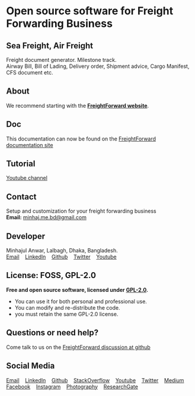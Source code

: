 # Open source software for Freight Forwarding Business
## Sea Freight, Air Freight

Freight document generator. Milestone track.
<br>Airway Bill, Bill of Lading, Delivery order, Shipment advice, Cargo Manifest, CFS document etc.

## About 
We recommend starting with the **[FreightForward website](https://minhajme.github.io/freightforward/)**.

## Doc
This documentation can now be found on the [FreightForward documentation site](https://minhajme.github.io/freightforward/) 

## Tutorial
[Youtube channel](https://www.youtube.com/channel/UCLwOk0QXDgPk1_TWx63KeAw)

## Contact
Setup and customization for your freight forwarding business
<br>**Email:** [minhaj.me.bd@gmail.com](mailto:minhaj.me.bd@gmail.com)

## Developer
Minhajul Anwar, Lalbagh, Dhaka, Bangladesh.
<br>
[Email](mailto:minhaj.me.bd@gmail.com) &nbsp;&nbsp;
[LinkedIn](https://www.linkedin.com/in/minhajme/) &nbsp;&nbsp;
[Github](https://github.com/minhajme) &nbsp;&nbsp;
[Twitter](https://twitter.com/minhajmebd) &nbsp;&nbsp;
[Youtube](https://www.youtube.com/channel/UCLwOk0QXDgPk1_TWx63KeAw)

## License: FOSS, GPL-2.0
**Free and open source software, licensed under [GPL-2.0](https://www.gnu.org/licenses/old-licenses/gpl-2.0.en.html).**
<br>
* You can use it for both personal and professional use.
* You can modify and re-distribute the code.
* you must retain the same GPL-2.0 license.

## Questions or need help?
Come talk to us on the [FreightForward discussion at github](https://github.com/minhajme/freightforward/discussions)

## Social Media
[Email](mailto:minhaj.me.bd@gmail.com) &nbsp;&nbsp; 
[LinkedIn](https://www.linkedin.com/in/minhajmebd/) &nbsp;&nbsp; 
[Github](https://github.com/minhajme) &nbsp;&nbsp; 
[StackOverflow](https://stackoverflow.com/users/2162092/minhaj) &nbsp;&nbsp; 
[Youtube](https://www.youtube.com/channel/UCLwOk0QXDgPk1_TWx63KeAw) &nbsp;&nbsp; 
[Twitter](https://twitter.com/minhajmebd) &nbsp;&nbsp; 
[Medium](https://medium.com/@minhajme) &nbsp;&nbsp;
[Facebook](https://www.facebook.com/minhajul.anwar.bd) &nbsp;&nbsp; 
[Instagram](https://www.instagram.com/resgefclick/) &nbsp;&nbsp; 
[Photography](https://www.facebook.com/resgefclick/) &nbsp;&nbsp;
[ResearchGate](https://www.researchgate.net/profile/Minhajul-Anwar-2)